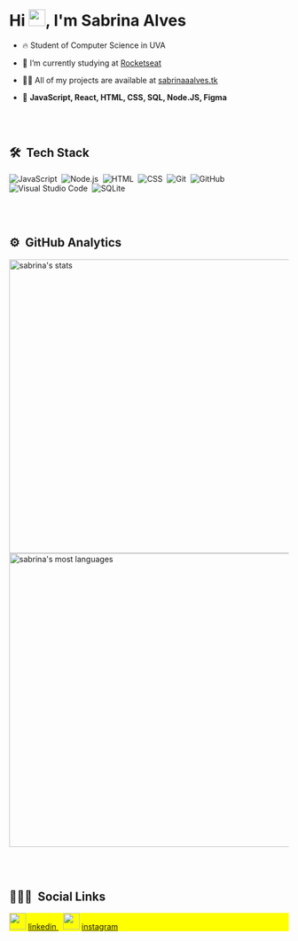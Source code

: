 
<h1 align="left">Hi <img src="https://i.pinimg.com/originals/f7/26/2b/f7262b8c99b1d74a8cedfe1dc727ed87.gif" width="30px">, I'm Sabrina Alves</h1>

- 🔥 Student of Computer Science in UVA

- 🔭 I’m currently studying at [Rocketseat](https://github.com/Rocketseat)

- 👨‍💻 All of my projects are available at [sabrinaaalves.tk](https://sabrinaalves.tk)

- 💬 **JavaScript, React, HTML, CSS, SQL, Node.JS, Figma**

<br><br>

## 🛠 &nbsp;Tech Stack

![JavaScript](https://img.shields.io/badge/-JavaScript-05122A?style=flat&logo=javascript)&nbsp;
![Node.js](https://img.shields.io/badge/-Node.js-05122A?style=flat&logo=node.js)&nbsp;
![HTML](https://img.shields.io/badge/-HTML-05122A?style=flat&logo=HTML5)&nbsp;
![CSS](https://img.shields.io/badge/-CSS-05122A?style=flat&logo=CSS3&logoColor=1572B6)&nbsp;
![Git](https://img.shields.io/badge/-Git-05122A?style=flat&logo=git)&nbsp;
![GitHub](https://img.shields.io/badge/-GitHub-05122A?style=flat&logo=github)&nbsp;
![Visual Studio Code](https://img.shields.io/badge/-Visual%20Studio%20Code-05122A?style=flat&logo=visual-studio-code&logoColor=007ACC)&nbsp;
![SQLite](https://img.shields.io/badge/-SQLite-05122A?style=flat&logo=sqlite)&nbsp;

<br><br>

## ⚙️ &nbsp;GitHub Analytics

<p align="left">
<img width="530em" src="https://github-readme-stats.vercel.app/api?username=Sabrina1408&show_icons=true&theme=vision-friendly-dark" alt="sabrina's stats"/>
<img width="530em" src="https://github-readme-stats.vercel.app/api/top-langs/?username=Sabrina1408&layout=compact&theme=vision-friendly-dark" alt="sabrina's most languages"/>
</p>

<br><br>

## 👨🏽‍🦲 &nbsp;Social Links

<p align="left" style="background:yellow">
<img src="https://i.pinimg.com/originals/ce/09/3c/ce093c7214ad357bb665cfd2f66a8b6b.png" width="30px">
<a href="https://www.linkedin.com/in/sabrina-a-brito/" target="_blank">
  linkedin
</a>
&nbsp
<img src="https://upload.wikimedia.org/wikipedia/commons/thumb/5/58/Instagram-Icon.png/800px-Instagram-Icon.png" width="30px">
<a href="https://www.instagram.com/sabrina_cjcj/" target="_blank">
 instagram
</a>
</p>

<!---
Sabrina1408/Sabrina1408 is a ✨ special ✨ repository because its `README.md` (this file) appears on your GitHub profile.
You can click the Preview link to take a look at your changes.
--->
